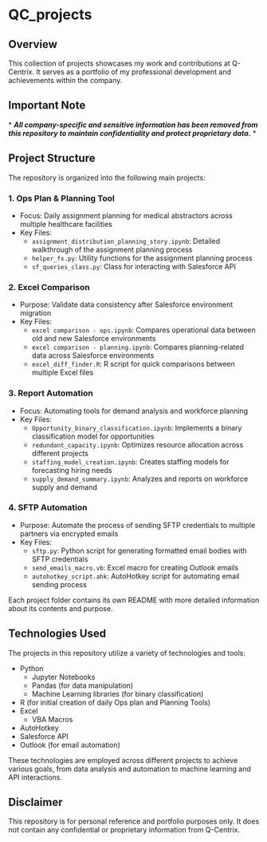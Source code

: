 # QC_projects

## Overview

This collection of projects showcases my work and contributions at Q-Centrix. It serves as a portfolio of my professional development and achievements within the company.

## Important Note

\* ***All company-specific and sensitive information has been removed from this repository to maintain confidentiality and protect proprietary data.*** *

## Project Structure

The repository is organized into the following main projects:

### 1. Ops Plan & Planning Tool
- Focus: Daily assignment planning for medical abstractors across multiple healthcare facilities
- Key Files:
  - `assignment_distribution_planning_story.ipynb`: Detailed walkthrough of the assignment planning process
  - `helper_fx.py`: Utility functions for the assignment planning process
  - `sf_queries_class.py`: Class for interacting with Salesforce API

### 2. Excel Comparison
- Purpose: Validate data consistency after Salesforce environment migration
- Key Files:
  - `excel comparison - ops.ipynb`: Compares operational data between old and new Salesforce environments
  - `excel comparison - planning.ipynb`: Compares planning-related data across Salesforce environments
  - `excel_diff_finder.R`: R script for quick comparisons between multiple Excel files

### 3. Report Automation
- Focus: Automating tools for demand analysis and workforce planning
- Key Files:
  - `Opportunity_binary_classification.ipynb`: Implements a binary classification model for opportunities
  - `redundant_capacity.ipynb`: Optimizes resource allocation across different projects
  - `staffing_model_creation.ipynb`: Creates staffing models for forecasting hiring needs
  - `supply_demand_summary.ipynb`: Analyzes and reports on workforce supply and demand

### 4. SFTP Automation
- Purpose: Automate the process of sending SFTP credentials to multiple partners via encrypted emails
- Key Files:
  - `sftp.py`: Python script for generating formatted email bodies with SFTP credentials
  - `send_emails_macro.vb`: Excel macro for creating Outlook emails
  - `autohotkey_script.ahk`: AutoHotkey script for automating email sending process

Each project folder contains its own README with more detailed information about its contents and purpose.

## Technologies Used

The projects in this repository utilize a variety of technologies and tools:

- Python
  - Jupyter Notebooks
  - Pandas (for data manipulation)
  - Machine Learning libraries (for binary classification)
- R (for initial creation of daily Ops plan and Planning Tools)
- Excel
  - VBA Macros
- AutoHotkey
- Salesforce API
- Outlook (for email automation)

These technologies are employed across different projects to achieve various goals, from data analysis and automation to machine learning and API interactions.

## Disclaimer

This repository is for personal reference and portfolio purposes only. It does not contain any confidential or proprietary information from Q-Centrix.
